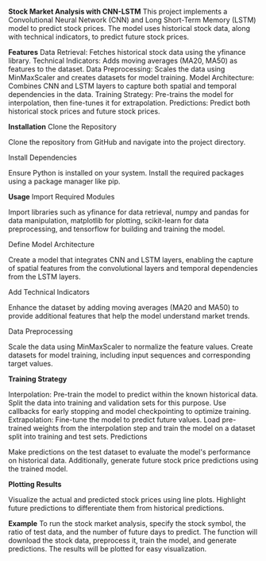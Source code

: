 **Stock Market Analysis with CNN-LSTM**
This project implements a Convolutional Neural Network (CNN) and Long Short-Term Memory (LSTM) model to predict stock prices. The model uses historical stock data, along with technical indicators, to predict future stock prices.

**Features**
Data Retrieval: Fetches historical stock data using the yfinance library.
Technical Indicators: Adds moving averages (MA20, MA50) as features to the dataset.
Data Preprocessing: Scales the data using MinMaxScaler and creates datasets for model training.
Model Architecture: Combines CNN and LSTM layers to capture both spatial and temporal dependencies in the data.
Training Strategy: Pre-trains the model for interpolation, then fine-tunes it for extrapolation.
Predictions: Predict both historical stock prices and future stock prices.

**Installation**
Clone the Repository

Clone the repository from GitHub and navigate into the project directory.

Install Dependencies

Ensure Python is installed on your system. Install the required packages using a package manager like pip.

**Usage**
Import Required Modules

Import libraries such as yfinance for data retrieval, numpy and pandas for data manipulation, matplotlib for plotting, scikit-learn for data preprocessing, and tensorflow for building and training the model.

Define Model Architecture

Create a model that integrates CNN and LSTM layers, enabling the capture of spatial features from the convolutional layers and temporal dependencies from the LSTM layers.

Add Technical Indicators

Enhance the dataset by adding moving averages (MA20 and MA50) to provide additional features that help the model understand market trends.

Data Preprocessing

Scale the data using MinMaxScaler to normalize the feature values. Create datasets for model training, including input sequences and corresponding target values.

**Training Strategy**

Interpolation: Pre-train the model to predict within the known historical data. Split the data into training and validation sets for this purpose. Use callbacks for early stopping and model checkpointing to optimize training.
Extrapolation: Fine-tune the model to predict future values. Load pre-trained weights from the interpolation step and train the model on a dataset split into training and test sets.
Predictions

Make predictions on the test dataset to evaluate the model's performance on historical data. Additionally, generate future stock price predictions using the trained model.

**Plotting Results**

Visualize the actual and predicted stock prices using line plots. Highlight future predictions to differentiate them from historical predictions.

**Example**
To run the stock market analysis, specify the stock symbol, the ratio of test data, and the number of future days to predict. The function will download the stock data, preprocess it, train the model, and generate predictions. The results will be plotted for easy visualization.
